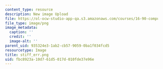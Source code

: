 ```yaml
---
content_type: resource
description: New image Upload
file: https://ol-ocw-studio-app-qa.s3.amazonaws.com/courses/16-90-computational-methods-in-aerospace-engineering-spring-2014/fbc8923a10d761d5017d010fde37e96e_stiff_err.png
file_type: image/png
image_metadata:
  caption: ''
  credit: ''
  image-alt: ''
parent_uid: 935324e3-1ab2-cb57-9059-0ba1f034fcd5
resourcetype: Image
title: stiff_err.png
uid: fbc8923a-10d7-61d5-017d-010fde37e96e
---
```

